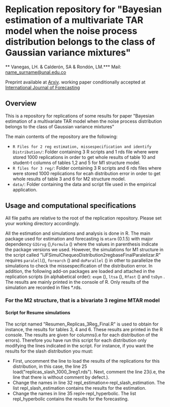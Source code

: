 # Replication repository for "Bayesian estimation of a multivariate TAR model when the noise process distribution belongs to the class of Gaussian variance mixtures"

** Vanegas, LH. & Calderón, SA & Rondón, LM.***
Mail: <name_surname@unal.edu.co>


Preprint available at
[Arxiv](https://www.arxiv.org/pdf/2503.04593). working paper conditionally accepted at [International Journal of Forecasting](httts://forecasters.org/ijf)



## Overview

This is a repository for  replications of some results for paper "Bayesian estimation of a multivariate TAR model when the noise process distribution belongs to the class of Gaussian variance mixtures"

The main contents of the repository are the following:

- `R Files for 2 reg estimation, missespecification and identify Distribution/`: Folder containing 3 R scripts and 1 rds file where were stored 1000 replications in order to get whole results of table 10 and student-t columns of tables 1,2 and 5 for M1 structure model.
- `R files for 3 reg/`: Folder containing 3 R scripts and 6 rds files where were stored 1000 replications for ecah distribution error in order to get whole results of table 3 and 6 for M2 structure model.
- `data/`: Folder containing the data and script file used in the empirical application.


## Usage and computational specifications 
All file paths are relative to the root of the replication repository.
Please set your working directory accordingly.

All the estimation and simulations and analysis is done in R. The main package used for
estimation and forecasting is `mtarm` (0.1.5) with major
dependency `GIGrvg` (),`Formula` () where the values in parenthesis indicate
the package versions we used. However, the simulations for M1 structure in the script called "IJFSimulChequeoDistribution2regbaseFinalParalelizar.R" requires `paralell`(), `forearch` () and `doParallel` () in other to parallelize the simulations to check the missespecification of the distribution error. In addition, the following add-on packages
are loaded and attached in the replication scripts (in alphabetical
order): `expm` (), `ltsa` (), `Rfast` () and `tsDyn` . The results are mainly printed in the console of R. Only results of the simulation are recorded in files *.rds.



### For the M2 structure, that is a bivariate 3 regime MTAR model

#### Script for Resume simulations
The script named "Resumen_Replicas_3Reg_Final.R" is used to obtain for instance, the results for tables 3, 4 and 6.
These results are printed in the R console. The results are given for columns(i.e for each distribution of the errors). Therefore you have run this script  for each distribution only modifying the lines indicated in the script. For instance, if you want the results for the slash distribution you must:

- First, uncomment the line to load the results of the replications for this distribution, in this case, the line 25 load("replicas_slash_1000_3reg1.rds"). Next, comment the line 23(i.e, the line that there is without comment by defect.).
- Change the names in line 32 repl_estimation<-repl_slash_estimation. The list repl_slash_estimation contains the results for the estimation.
- Change the names in line 35 repl<-repl_hyperbolic. The list repl_hyperbolic contains the results for the forecasting.

